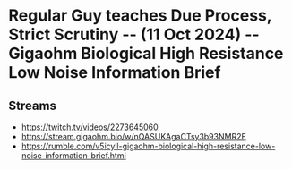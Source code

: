 # Regular Guy teaches Due Process, Strict Scrutiny -- (11 Oct 2024) -- Gigaohm Biological High Resistance Low Noise Information Brief

## Streams
- https://twitch.tv/videos/2273645060
- https://stream.gigaohm.bio/w/nQASUKAgaCTsy3b93NMR2F
- https://rumble.com/v5icyll-gigaohm-biological-high-resistance-low-noise-information-brief.html


